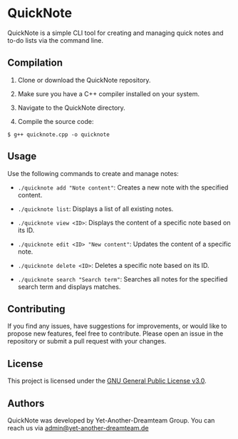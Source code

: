 # QuickNote

QuickNote is a simple CLI tool for creating and managing quick notes and to-do lists via the command line.

## Compilation

1. Clone or download the QuickNote repository.

2. Make sure you have a C++ compiler installed on your system.

3. Navigate to the QuickNote directory.

4. Compile the source code:

`$ g++ quicknote.cpp -o quicknote`


## Usage

Use the following commands to create and manage notes:

- `./quicknote add "Note content"`: Creates a new note with the specified content.

- `./quicknote list`: Displays a list of all existing notes.

- `./quicknote view <ID>`: Displays the content of a specific note based on its ID.

- `./quicknote edit <ID> "New content"`: Updates the content of a specific note.

- `./quicknote delete <ID>`: Deletes a specific note based on its ID.

- `./quicknote search "Search term"`: Searches all notes for the specified search term and displays matches.

## Contributing

If you find any issues, have suggestions for improvements, or would like to propose new features, feel free to contribute. Please open an issue in the repository or submit a pull request with your changes.

## License

This project is licensed under the [GNU General Public License v3.0](LICENSE).

## Authors

QuickNote was developed by Yet-Another-Dreamteam Group. You can reach us via admin@yet-another-dreamteam.de
